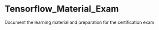 # Tensorflow_Material_Exam
Document the learning material and preparation for the certification exam
